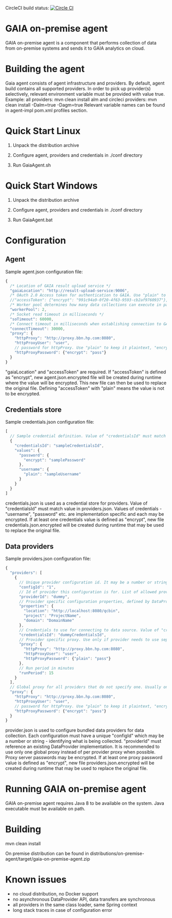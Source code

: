 CircleCI build status: [![Circle CI](https://circleci.com/gh/gaia-adm/data-collection.svg?style=svg)](https://circleci.com/gh/gaia-adm/data-collection)

# GAIA on-premise agent

GAIA on-premise agent is a component that performs collection of data
from on-premise systems and sends it to GAIA analytics on cloud.

# Building the agent

Gaia agent consists of agent infrastructure and providers.
By default, agent build contains all supported providers.
In order to pick up provider(s) selectively, relevant environment variable must be provided with value true.
Example:
all providers: mvn clean install
alm and circleci providers: mvn clean install -Dalm=true -Dagm=true
Relevant variable names can be found in agent-impl pom.xml profiles section.

# Quick Start Linux

1. Unpack the distribution archive

2. Configure agent, providers and credentials in ./conf directory

3. Run GaiaAgent.sh

# Quick Start Windows

1. Unpack the distribution archive

2. Configure agent, providers and credentials in ./conf directory

3. Run GaiaAgent.bat

# Configuration

## Agent

Sample agent.json configuration file:
```js
{
  /* Location of GAIA result upload service */
  "gaiaLocation": "http://result-upload-service:9006",
  /* OAuth 2.0 Access token for authentication to GAIA. Use "plain" to keep the value unencrypted or "encrypt" to have it encrypted. */
  //"accessToken": {"encrypt": "991c94a9-0f20-4f63-9593-cb2af9760937"},
  /* Worker pool determines how many data collections can execute in parallel */
  "workerPool": 2,
  /* Socket read timeout in milliseconds */
  "soTimeout": 60000,
  /* Connect timeout in milliseconds when establishing connection to GAIA */
  "connectTimeout": 30000,
  "proxy": {
    "httpProxy": "http://proxy.bbn.hp.com:8080",
    "httpProxyUser": "user",
    // password for httpProxy. Use "plain" to keep it plaintext, "encrypt" to have it encrypted
    "httpProxyPassword": {"encrypt": "pass"}
  }
}
```

"gaiaLocation" and "accessToken" are required. If "accessToken" is defined as "encrypt", new agent.json.encrypted file
will be created during runtime where the value will be encrypted. This new file can then be used to replace the original file.
Defining "accessToken" with "plain" means the value is not to be encrypted.

## Credentials store

Sample credentials.json configuration file:
```js
[
  // Sample credential definition. Value of "credentialsId" must match value used in providers.json. Credential values are provider specific.
  {
    "credentialsId": "sampleCredentialsId",
    "values": {
      "password": {
        "encrypt": "samplePassword"
      },
      "username": {
        "plain": "sampleUsername"
      }
    }
  }
]
```

credentials.json is used as a credential store for providers. Value of "credentialsId" must match value in providers.json.
Values of credentials - "username", "password" etc. are implementation specific and each may be encrypted.
If at least one credentials value is defined as "encrypt", new file credentials.json.encrypted will be created during runtime
that may be used to replace the original file.

## Data providers

Sample providers.json configuration file:

```js
{
  "providers": [
    {
      // Unique provider configuration id. It may be a number or string.
      "configId": "1",
      // Id of provider this configuration is for. List of allowed providerIds depends on bundled providers. See DataProvider implementations.
      "providerId": "dummy",
      // Provider specific configuration properties, defined by DataProvider implementation.
      "properties": {
        "location": "http://localhost:8080/qcbin",
        "project": "ProjectName",
        "domain": "DomainName"
      },
      // Credentials to use for connecting to data source. Value of "credentialsId" must match value in credentials.json.
      "credentialsId": "dummyCredentialsId",
      // Provider specific proxy. Use only if provider needs to use separate proxy from other providers.
      "proxy": {
        "httpProxy": "http://proxy.bbn.hp.com:8080",
        "httpProxyUser": "user",
        "httpProxyPassword": {"plain": "pass"}
      },
      // Run period in minutes
      "runPeriod": 15
    }
  ],
  // Global proxy for all providers that do not specify one. Usually only one global "httpProxy needs to be specified.
  "proxy": {
    "httpProxy": "http://proxy.bbn.hp.com:8080",
    "httpProxyUser": "user",
    // password for httpProxy. Use "plain" to keep it plaintext, "encrypt" to have it encrypted
    "httpProxyPassword": {"encrypt": "pass"}
  }
}
```

provider.json is used to configure bundled data providers for data collection. Each configuration must have a unique
"configId" which may be a number or string - identifying what is being collected. "providerId" must reference an existing
DataProvider implementation. It is recommended to use only one global proxy instead of per provider proxy when possible.
Proxy server passwords may be encrypted.  If at least one proxy password value is defined as "encrypt", new file
providers.json.encrypted will be created during runtime that may be used to replace the original file.

# Running GAIA on-premise agent

GAIA on-premise agent requires Java 8 to be available on the system. Java executable must be available
on path.

# Building

mvn clean install

On premise distribution can be found in distributions/on-premise-agent/target/gaia-on-premise-agent.zip

# Known issues

- no cloud distribution, no Docker support
- no asynchronous DataProvider API, data transfers are synchronous
- all providers in the same class loader, same Spring context
- long stack traces in case of configuration error
